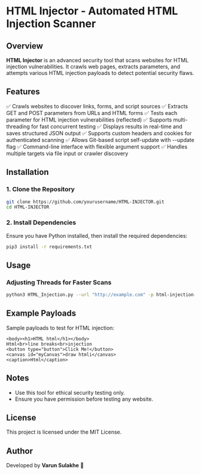 # HTML Injector - Automated HTML Injection Scanner

## Overview
**HTML Injector** is an advanced security tool that scans websites for HTML injection vulnerabilities. It crawls web pages, extracts parameters, and attempts various HTML injection payloads to detect potential security flaws.

## Features
✅ Crawls websites to discover links, forms, and script sources
✅ Extracts GET and POST parameters from URLs and HTML forms
✅ Tests each parameter for HTML injection vulnerabilities (reflected)
✅ Supports multi-threading for fast concurrent testing
✅ Displays results in real-time and saves structured JSON output
✅ Supports custom headers and cookies for authenticated scanning
✅ Allows Git-based script self-update with --update flag
✅ Command-line interface with flexible argument support
✅ Handles multiple targets via file input or crawler discovery

## Installation
### 1. Clone the Repository
```bash
git clone https://github.com/yourusername/HTML-INJECTOR.git
cd HTML-INJECTOR
```

### 2. Install Dependencies
Ensure you have Python installed, then install the required dependencies:
```bash
pip3 install -r requirements.txt
```

## Usage
### Adjusting Threads for Faster Scans 
```bash
python3 HTML_Injection.py --url "http://example.com" -p html-injection-payload.txt -t 20 --crawl
```

## Example Payloads
Sample payloads to test for HTML injection:
```
<body><h1>HTML html</h1></body>
Html<br>line breaks<br>injection
<button type="button">Click Me!</button>
<canvas id="myCanvas">draw htmli</canvas>
<caption>Html</caption>
```

## Notes
- Use this tool for ethical security testing only.
- Ensure you have permission before testing any website.

## License
This project is licensed under the MIT License.

## Author
Developed by **Varun Sulakhe** 🚀

